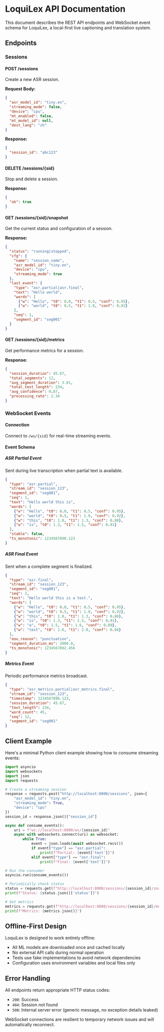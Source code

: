 # LoquiLex API Documentation

This document describes the REST API endpoints and WebSocket event schema for LoquiLex, a local-first live captioning and translation system.

## Endpoints

### Sessions

#### POST /sessions
Create a new ASR session.

**Request Body:**
```json
{
  "asr_model_id": "tiny.en",
  "streaming_mode": false,
  "device": "cpu",
  "mt_enabled": false,
  "mt_model_id": null,
  "dest_lang": "zh"
}
```

**Response:**
```json
{
  "session_id": "abc123"
}
```

#### DELETE /sessions/{sid}
Stop and delete a session.

**Response:**
```json
{
  "ok": true
}
```

#### GET /sessions/{sid}/snapshot
Get the current status and configuration of a session.

**Response:**
```json
{
  "status": "running|stopped",
  "cfg": {
    "name": "session_name",
    "asr_model_id": "tiny.en",
    "device": "cpu",
    "streaming_mode": true
  },
  "last_event": {
    "type": "asr.partial|asr.final",
    "text": "Hello world",
    "words": [
      {"w": "Hello", "t0": 0.0, "t1": 0.5, "conf": 0.95},
      {"w": "world", "t0": 0.5, "t1": 1.0, "conf": 0.92}
    ],
    "seq": 1,
    "segment_id": "seg001"
  }
}
```

#### GET /sessions/{sid}/metrics
Get performance metrics for a session.

**Response:**
```json
{
  "session_duration": 45.67,
  "total_segments": 12,
  "avg_segment_duration": 3.81,
  "total_text_length": 234,
  "avg_confidence": 0.87,
  "processing_rate": 2.34
}
```

### WebSocket Events

#### Connection
Connect to `/ws/{sid}` for real-time streaming events.

#### Event Schema

##### ASR Partial Event
Sent during live transcription when partial text is available.

```json
{
  "type": "asr.partial",
  "stream_id": "session_123",
  "segment_id": "seg001",
  "seq": 1,
  "text": "Hello world this is",
  "words": [
    {"w": "Hello", "t0": 0.0, "t1": 0.5, "conf": 0.95},
    {"w": "world", "t0": 0.5, "t1": 1.0, "conf": 0.92},
    {"w": "this", "t0": 1.0, "t1": 1.3, "conf": 0.88},
    {"w": "is", "t0": 1.3, "t1": 1.5, "conf": 0.91}
  ],
  "stable": false,
  "ts_monotonic": 1234567890.123
}
```

##### ASR Final Event
Sent when a complete segment is finalized.

```json
{
  "type": "asr.final",
  "stream_id": "session_123",
  "segment_id": "seg001",
  "seq": 2,
  "text": "Hello world this is a test.",
  "words": [
    {"w": "Hello", "t0": 0.0, "t1": 0.5, "conf": 0.95},
    {"w": "world", "t0": 0.5, "t1": 1.0, "conf": 0.92},
    {"w": "this", "t0": 1.0, "t1": 1.3, "conf": 0.88},
    {"w": "is", "t0": 1.3, "t1": 1.5, "conf": 0.91},
    {"w": "a", "t0": 1.5, "t1": 1.6, "conf": 0.89},
    {"w": "test", "t0": 1.6, "t1": 2.0, "conf": 0.94}
  ],
  "eou_reason": "punctuation",
  "segment_duration_ms": 2000.0,
  "ts_monotonic": 1234567892.456
}
```

##### Metrics Event
Periodic performance metrics broadcast.

```json
{
  "type": "asr_metrics.partial|asr_metrics.final",
  "stream_id": "session_123",
  "timestamp": 1234567890.123,
  "session_duration": 45.67,
  "text_length": 234,
  "word_count": 45,
  "seq": 12,
  "segment_id": "seg001"
}
```

## Client Example

Here's a minimal Python client example showing how to consume streaming events:

```python
import asyncio
import websockets
import json
import requests

# Create a streaming session
response = requests.post("http://localhost:8000/sessions", json={
    "asr_model_id": "tiny.en",
    "streaming_mode": True,
    "device": "cpu"
})
session_id = response.json()["session_id"]

async def consume_events():
    uri = f"ws://localhost:8000/ws/{session_id}"
    async with websockets.connect(uri) as websocket:
        while True:
            event = json.loads(await websocket.recv())
            if event["type"] == "asr.partial":
                print(f"Partial: {event['text']}")
            elif event["type"] == "asr.final":
                print(f"Final: {event['text']}")

# Run the consumer
asyncio.run(consume_events())

# Periodically check status
status = requests.get(f"http://localhost:8000/sessions/{session_id}/snapshot")
print(f"Status: {status.json()['status']}")

# Get metrics
metrics = requests.get(f"http://localhost:8000/sessions/{session_id}/metrics")
print(f"Metrics: {metrics.json()}")
```

## Offline-First Design

LoquiLex is designed to work entirely offline:
- All ML models are downloaded once and cached locally
- No external API calls during normal operation
- Tests use fake implementations to avoid network dependencies
- Configuration uses environment variables and local files only

## Error Handling

All endpoints return appropriate HTTP status codes:
- `200`: Success
- `404`: Session not found
- `500`: Internal server error (generic message, no exception details leaked)

WebSocket connections are resilient to temporary network issues and will automatically reconnect.